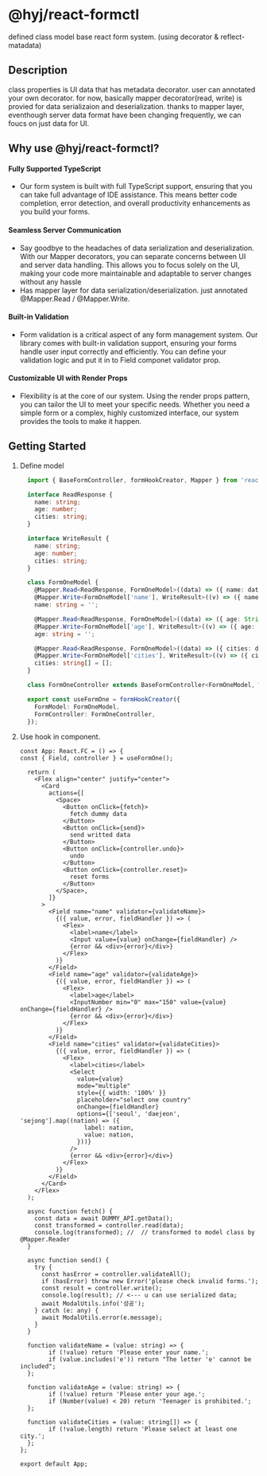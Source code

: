 # @hyj/react-formctl
defined class model base react form system. (using decorator & reflect-matadata)

## Description
class properties is UI data that has metadata decorator. user can annotated your own decorator.
for now, basically mapper decorator(read, write) is provied for data serializaion and deserialization.
thanks to mapper layer, eventhough server data format have been changing frequently, we can foucs on just data for UI.

## Why use @hyj/react-formctl?

#### Fully Supported TypeScript
- Our form system is built with full TypeScript support, ensuring that you can take full advantage of IDE assistance. This means better code completion, error detection, and overall productivity enhancements as you build your forms.

#### Seamless Server Communication
- Say goodbye to the headaches of data serialization and deserialization. With our Mapper decorators, you can separate concerns between UI and server data handling. This allows you to focus solely on the UI, making your code more maintainable and adaptable to server changes without any hassle
- Has mapper layer for data serialization/deserialization. just annotated @Mapper.Read / @Mapper.Write.

#### Built-in Validation
- Form validation is a critical aspect of any form management system. Our library comes with built-in validation support, ensuring your forms handle user input correctly and efficiently. You can define your validation logic and put it in to Field componet validator prop.

#### Customizable UI with Render Props
- Flexibility is at the core of our system. Using the render props pattern, you can tailor the UI to meet your specific needs. Whether you need a simple form or a complex, highly customized interface, our system provides the tools to make it happen.


## Getting Started
1. Define model
    ```ts
      import { BaseFormController, formHookCreator, Mapper } from 'react-formctl';

      interface ReadResponse {
        name: string;
        age: number;
        cities: string;
      }

      interface WriteResult {
        name: string;
        age: number;
        cities: string;
      }

      class FormOneModel {
        @Mapper.Read<ReadResponse, FormOneModel>((data) => ({ name: data.name }))
        @Mapper.Write<FormOneModel['name'], WriteResult>((v) => ({ name: `serialized!=${v}` }))
        name: string = '';

        @Mapper.Read<ReadResponse, FormOneModel>((data) => ({ age: String(data.age) }))
        @Mapper.Write<FormOneModel['age'], WriteResult>((v) => ({ age: Number(v) }))
        age: string = '';

        @Mapper.Read<ReadResponse, FormOneModel>((data) => ({ cities: data.cities.split(',') }))
        @Mapper.Write<FormOneModel['cities'], WriteResult>((v) => ({ cities: v.join(',') }))
        cities: string[] = [];
      }

      class FormOneController extends BaseFormController<FormOneModel, WriteResult> { }

      export const useFormOne = formHookCreator({
        FormModel: FormOneModel,
        FormController: FormOneController,
      });
    ```

2. Use hook in component.
    ```tsx
    const App: React.FC = () => {
    const { Field, controller } = useFormOne();

      return (
        <Flex align="center" justify="center">
          <Card
            actions={[
              <Space>
                <Button onClick={fetch}>
                  fetch dummy data
                </Button>
                <Button onClick={send}>
                  send writted data
                </Button>
                <Button onClick={controller.undo}>
                  undo
                </Button>
                <Button onClick={controller.reset}>
                  reset forms
                </Button>
              </Space>,
            ]}
          >
            <Field name="name" validator={validateName}>
              {({ value, error, fieldHandler }) => (
                <Flex>
                  <label>name</label>
                  <Input value={value} onChange={fieldHandler} />
                  {error && <div>{error}</div>}
                </Flex>
              )}
            </Field>
            <Field name="age" validator={validateAge}>
              {({ value, error, fieldHandler }) => (
                <Flex>
                  <label>age</label>
                  <InputNumber min="0" max="150" value={value} onChange={fieldHandler} />
                  {error && <div>{error}</div>}
                </Flex>
              )}
            </Field>
            <Field name="cities" validator={validateCities}>
              {({ value, error, fieldHandler }) => (
                <Flex>
                  <label>cities</label>
                  <Select
                    value={value}
                    mode="multiple"
                    style={{ width: '100%' }}
                    placeholder="select one country"
                    onChange={fieldHandler}
                    options={['seoul', 'daejeon', 'sejong'].map((nation) => ({
                      label: nation,
                      value: nation,
                    }))}
                  />
                  {error && <div>{error}</div>}
                </Flex>
              )}
            </Field>
          </Card>
        </Flex>
      );

      async function fetch() {
        const data = await DUMMY_API.getData();
        const transformed = controller.read(data);
        console.log(transformed); //  // transformed to model class by @Mapper.Reader
      }

      async function send() {
        try {
          const hasError = controller.validateAll();
          if (hasError) throw new Error('please check invalid forms.');
          const result = controller.write();
          console.log(result); // <--- u can use serialized data;
          await ModalUtils.info('성공');
        } catch (e: any) {
          await ModalUtils.error(e.message);
        }
      }

      function validateName = (value: string) => {
            if (!value) return 'Please enter your name.';
            if (value.includes('e')) return "The letter 'e' cannot be included";
      };

      function validateAge = (value: string) => {
            if (!value) return 'Please enter your age.';
            if (Number(value) < 20) return 'Teenager is prohibited.';
      };
       
      function validateCities = (value: string[]) => {
            if (!value.length) return 'Please select at least one city.';
      };  
   };

    export default App;
    ```